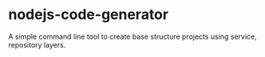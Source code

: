 # nodejs-code-generator
A simple command line tool to create base structure projects using service, repository layers.
